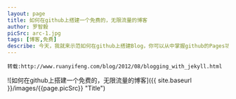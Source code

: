 ```yaml
---
layout: page
title: 如何在github上搭建一个免费的，无限流量的博客
author: 罗智毅
picSrc: arc-1.jpg
tags: [博客,免费]
describe: 今天，我就来示范如何在github上搭建Blog，你可以从中掌握github的Pages功能，以及Jekyll软件的基本用法。更重要的是，你会体会到一种建立网站的全新思路。
---
```


	转载:http://www.ruanyifeng.com/blog/2012/08/blogging_with_jekyll.html
![如何在github上搭建一个免费的，无限流量的博客]({{ site.baseurl }}/images/{{page.picSrc}} "Title")

	
	    